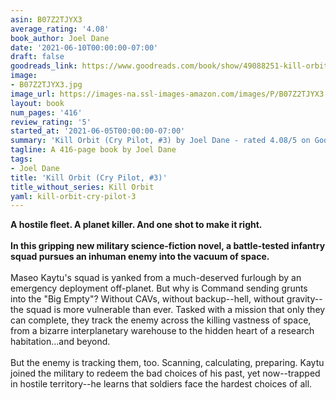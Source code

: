 ```yaml
---
asin: B07Z2TJYX3
average_rating: '4.08'
book_author: Joel Dane
date: '2021-06-10T00:00:00-07:00'
draft: false
goodreads_link: https://www.goodreads.com/book/show/49088251-kill-orbit
image:
- B07Z2TJYX3.jpg
image_url: https://images-na.ssl-images-amazon.com/images/P/B07Z2TJYX3.01._SCLZZZZZZZ.jpg
layout: book
num_pages: '416'
review_rating: '5'
started_at: '2021-06-05T00:00:00-07:00'
summary: 'Kill Orbit (Cry Pilot, #3) by Joel Dane - rated 4.08/5 on Goodreads'
tagline: A 416-page book by Joel Dane
tags:
- Joel Dane
title: 'Kill Orbit (Cry Pilot, #3)'
title_without_series: Kill Orbit
yaml: kill-orbit-cry-pilot-3
---
```


<b>A hostile fleet. A planet killer. And one shot to make it right.<br /><br />In this gripping new military science-fiction novel, a battle-tested infantry squad pursues an inhuman enemy into the vacuum of space.</b><br /><br />Maseo Kaytu's squad is yanked from a much-deserved furlough by an emergency deployment off-planet. But why is Command sending grunts into the "Big Empty"? Without CAVs, without backup--hell, without gravity--the squad is more vulnerable than ever. Tasked with a mission that only they can complete, they track the enemy across the killing vastness of space, from a bizarre interplanetary warehouse to the hidden heart of a research habitation...and beyond. <br /><br />But the enemy is tracking them, too. Scanning, calculating, preparing. Kaytu joined the military to redeem the bad choices of his past, yet now--trapped in hostile territory--he learns that soldiers face the hardest choices of all.